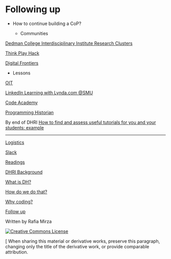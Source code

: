 # Following up

* How to continue building a CoP? 

  * Communities 

[Dedman College Interdisciplinary Institute Research Clusters](https://www.smu.edu/Dedman/DCII/Programs/ResearchClusters)

[Think Play Hack ](https://github.com/SouthernMethodistUniversity/think-play-hack)

[Digital Frontiers](https://digital-frontiers.org/)

   * Lessons


[OIT](https://www.smu.edu/OIT/Training) 

[LinkedIn Learning with Lynda.com @SMU](https://www.smu.edu/OIT/Services/LinkedIn)

[Code Academy](https://www.codecademy.com/) 

[Programming Historian ](https://programminghistorian.org/)

By end of DHRI
[How to find and assess useful tutorials for you and your students: example](http://miriamposner.com/blog/tutorials-ive-written/)

-----

[Logistics](logistics.md)  

[Slack](Slack.md)  

[Readings](readings.md)  

[DHRI Background](DHRI.md)  

[What is DH?](DH.md)  

[How do we do that?](how.md)

[Why coding?](why.md)

[Follow up](continue.md)

Written by Rafia Mirza

[![Creative Commons License](https://i.creativecommons.org/l/by-sa/4.0/88x31.png)](http://creativecommons.org/licenses/by-sa/4.0/)

[ When sharing this material or derivative works, preserve this paragraph, changing only the title of the derivative work, or provide comparable attribution.

  
